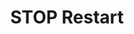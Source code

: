 ---
tag: m0999
codes:
- M999
title: STOP Restart
long: |
  If a **STOP** occurs you can use `M999` to restart the "stopped" machine after resolving the issue.

  Marlin will call **STOP** if any error occurs that would make continuing the current process problematic. For example, if the probe fails to deploy, it will abort probing and STOP. Note that this disables all heaters.
notes: 
parameters:
- tag: S
  description: Resume without flushing the command buffer. The default behaviour is
    to flush the serial buffer and request a resend to the host starting on the last
    `N` line received.
  values:
  - type: bool
example: 
examples:
- pre: Restart the machine
  code: M999
---